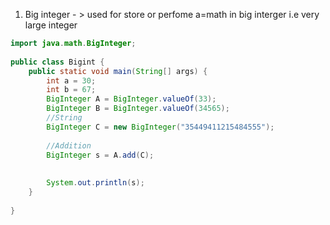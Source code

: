 1. Big integer  - > used for store or perfome a=math in big interger i.e very large integer

```JAVA
import java.math.BigInteger;  
  
public class Bigint {  
    public static void main(String[] args) {  
        int a = 30;  
        int b = 67;  
        BigInteger A = BigInteger.valueOf(33);  
        BigInteger B = BigInteger.valueOf(34565);  
        //String  
        BigInteger C = new BigInteger("35449411215484555");  
  
        //Addition  
        BigInteger s = A.add(C);  
  
  
        System.out.println(s);  
    }  
  
}
```

